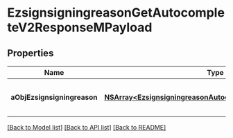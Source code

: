# EzsignsigningreasonGetAutocompleteV2ResponseMPayload

## Properties
Name | Type | Description | Notes
------------ | ------------- | ------------- | -------------
**aObjEzsignsigningreason** | [**NSArray&lt;EzsignsigningreasonAutocompleteElementResponse&gt;***](EzsignsigningreasonAutocompleteElementResponse.md) | An array of Ezsignsigningreason autocomplete element response. | 

[[Back to Model list]](../README.md#documentation-for-models) [[Back to API list]](../README.md#documentation-for-api-endpoints) [[Back to README]](../README.md)


